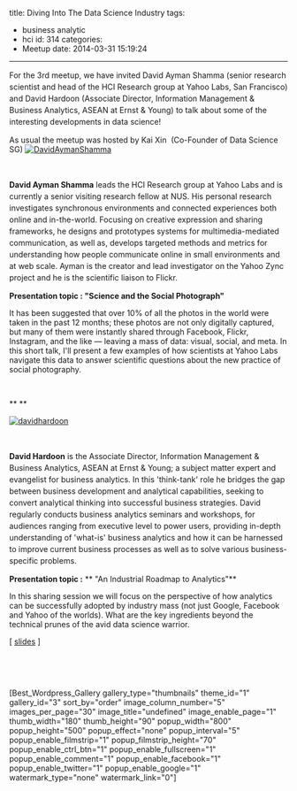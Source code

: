 title: Diving Into The Data Science Industry
tags:
  - business analytic
  - hci
id: 314
categories:
  - Meetup
date: 2014-03-31 15:19:24
---

<span style="line-height: 1.5em;">For the 3rd meetup, we have invited David Ayman Shamma (senior research scientist and head of the HCI Research group at Yahoo Labs, San Francisco) and David Hardoon (Associate Director, Information Management &amp; Business Analytics, ASEAN at Ernst &amp; Young) to talk about some of the interesting developments in data science!</span>

As usual the meetup was hosted by Kai Xin  (Co-Founder of Data Science SG)
[![DavidAymanShamma](http://datascience.sg/wp-content/uploads/2014/03/DavidAymanShamma-150x150.jpg)](http://datascience.sg/wp-content/uploads/2014/03/DavidAymanShamma.jpg)

&nbsp;

<span style="line-height: 1.5em;">**David Ayman Shamma** leads the HCI Research group at Yahoo Labs and is currently a senior visiting research fellow at NUS. His personal research investigates synchronous environments and connected experiences both online and in-the-world. Focusing on creative expression and sharing frameworks, he designs and prototypes systems for multimedia-mediated communication, as well as, develops targeted methods and metrics for understanding how people communicate online in small environments and at web scale. Ayman is the creator and lead investigator on the Yahoo Zync project and he is the scientific liaison to Flickr.</span>

**Presentation topic : <strong>"Science and the Social Photograph"**</strong>

It has been suggested that over 10% of all the photos in the world were taken in the past 12 months; these photos are not only digitally captured, but many of them were instantly shared through Facebook, Flickr, Instagram, and the like — leaving a mass of data: visual, social, and meta. In this short talk, I'll present a few examples of how scientists at Yahoo Labs navigate this data to answer scientific questions about the new practice of social photography.

&nbsp;

** **

[![davidhardoon](http://datascience.sg/wp-content/uploads/2014/03/davidhardoon-150x150.jpg)](http://datascience.sg/wp-content/uploads/2014/03/davidhardoon.jpg)

&nbsp;

<span style="line-height: 1.5em;">**David Hardoon** is the Associate Director, Information Management &amp; Business Analytics, ASEAN at Ernst &amp; Young; a subject matter expert and evangelist for business analytics. In this 'think-tank' role he bridges the gap between business development and analytical capabilities, seeking to convert analytical thinking into successful business strategies. David regularly conducts business analytics seminars and workshops, for audiences ranging from executive level to power users, providing in-depth understanding of 'what-is' business analytics and how it can be harnessed to improve current business processes as well as to solve various business-specific problems.</span>

**Presentation topic :** ** "An Industrial Roadmap to Analytics"**

In this sharing session we will focus on the perspective of how analytics can be successfully adopted by industry mass (not just Google, Facebook and Yahoo of the worlds). What are the key ingredients beyond the technical prunes of the avid data science warrior.

[ [slides](http://www.facebook.com/l.php?u=http%3A%2F%2Fdatascience.sg%2Fmeetup%2FAn_Industrial_Roadmap_to_Analytics.pdf&amp;h=_AQEpe8ym) ]

&nbsp;

&nbsp;

[Best_Wordpress_Gallery gallery_type="thumbnails" theme_id="1" gallery_id="3" sort_by="order" image_column_number="5" images_per_page="30" image_title="undefined" image_enable_page="1" thumb_width="180" thumb_height="90" popup_width="800" popup_height="500" popup_effect="none" popup_interval="5" popup_enable_filmstrip="1" popup_filmstrip_height="70" popup_enable_ctrl_btn="1" popup_enable_fullscreen="1" popup_enable_comment="1" popup_enable_facebook="1" popup_enable_twitter="1" popup_enable_google="1" watermark_type="none" watermark_link="0"]

&nbsp;
